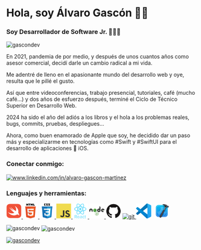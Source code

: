 <h1 >Hola, soy Álvaro Gascón 👋🏻</h1>
<h3>Soy Desarrollador de Software Jr. 👨🏻‍💻</h3>

<p align="left"> <img src="https://komarev.com/ghpvc/?username=gascondev&label=Profile%20views&color=0e75b6&style=flat" alt="gascondev" /> </p>

En 2021, pandemia de por medio, y después de unos cuantos años como asesor comercial, decidí darle un cambio radical a mi vida.

Me adentré de lleno en el apasionante mundo del desarrollo web y oye, resulta que le pillé el gusto.

Así que entre videoconferencias, trabajo presencial, tutoriales, café (mucho café...) y dos años de esfuerzo después, terminé el Ciclo de Técnico Superior en Desarrollo Web.

2024 ha sido el año del adiós a los libros y el hola a los problemas reales, bugs, commits, pruebas, despliegues...

Ahora, como buen enamorado de Apple que soy, he decidido dar un paso más y especializarme en tecnologías como #Swift y #SwiftUI para el desarrollo de aplicaciones  iOS.




<h3 align="left">Conectar conmigo:</h3>
<p align="left">
<a href="https://linkedin.com/in/www.linkedin.com/in/alvaro-gascon-martinez" target="blank"><img align="center" src="https://raw.githubusercontent.com/rahuldkjain/github-profile-readme-generator/master/src/images/icons/Social/linked-in-alt.svg" alt="www.linkedin.com/in/alvaro-gascon-martinez" height="30" width="40" /></a>
</p>


<h3 align="left">Lenguajes y herramientas:</h3>
<p align="left">
  <a href="https://developer.apple.com/swift/" target="_blank" rel="noreferrer"> <img src="https://raw.githubusercontent.com/devicons/devicon/master/icons/swift/swift-original.svg" alt="swift" width="40" height="40"/> </a> 
  <a href="https://www.w3.org/html/" target="_blank" rel="noreferrer"> <img src="https://raw.githubusercontent.com/devicons/devicon/master/icons/html5/html5-original-wordmark.svg" alt="html5" width="40" height="40"/> </a> 
  <a href="https://www.w3schools.com/css/" target="_blank" rel="noreferrer"> <img src="https://raw.githubusercontent.com/devicons/devicon/master/icons/css3/css3-original-wordmark.svg" alt="css3" width="40" height="40"/> </a>
  <a href="https://developer.mozilla.org/en-US/docs/Web/JavaScript" target="_blank" rel="noreferrer"> <img src="https://raw.githubusercontent.com/devicons/devicon/master/icons/javascript/javascript-original.svg" alt="javascript" width="40" height="40"/> </a> 
  <a href="https://reactjs.org/" target="_blank" rel="noreferrer"> <img src="https://raw.githubusercontent.com/devicons/devicon/master/icons/react/react-original-wordmark.svg" alt="react" width="40" height="40"/> </a> 
  <a href="https://nodejs.org" target="_blank" rel="noreferrer"> <img src="https://raw.githubusercontent.com/devicons/devicon/master/icons/nodejs/nodejs-original-wordmark.svg" alt="nodejs" width="40" height="40"/> </a> 
  <img src="https://github.com/devicons/devicon/blob/master/icons/github/github-original.svg" title="GitHub" **alt="GitHub" width="40" height="40"/>
  <a href="https://git-scm.com/" target="_blank" rel="noreferrer"> <img src="https://www.vectorlogo.zone/logos/git-scm/git-scm-icon.svg" alt="git" width="40" height="40"/> </a>
  <img src="https://github.com/devicons/devicon/blob/master/icons/vscode/vscode-original.svg"  title="VSCode" alt="VSCode" width="40" height="40"/>&nbsp;
  <img src="https://github.com/devicons/devicon/blob/master/icons/xcode/xcode-original.svg"  title="Xcode" alt="Xcode" width="40" height="40"/>&nbsp;
</p>


<p>
  <img align="left" src="https://github-readme-stats.vercel.app/api/top-langs?username=gascondev&show_icons=true&locale=en&layout=compact" alt="gascondev" />
</p>


<p>&nbsp;<img align="center" src="https://github-readme-stats.vercel.app/api?username=gascondev&show_icons=true&locale=en" alt="gascondev" /></p>

<p align="left"> <a href="https://github.com/ryo-ma/github-profile-trophy"><img src="https://github-profile-trophy.vercel.app/?username=gascondev" alt="gascondev" /></a> </p>
